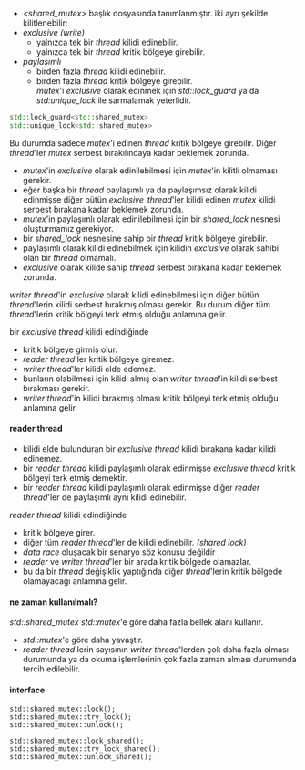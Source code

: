 - _<shared_mutex>_ başlık dosyasında tanımlanmıştır.
iki ayrı şekilde kilitlenebilir: <br>
- _exclusive (write)_<br>
  - yalnızca tek bir _thread_ kilidi edinebilir.<br>
  - yalnızca tek bir _thread_ kritik bölgeye girebilir.<br>
- _paylaşımlı_ <br>
  - birden fazla _thread_ kilidi edinebilir. <br>
  - birden fazla _thread_ kritik bölgeye girebilir.  <br>
_mutex_'i _exclusive_ olarak edinmek için _std::lock_guard_ ya da _std:unique_lock_ ile sarmalamak yeterlidir.

```cpp
std::lock_guard<std::shared_mutex>
std::unique_lock<std::shared_mutex>
```
Bu durumda sadece _mutex_'i edinen _thread_ kritik bölgeye girebilir. Diğer _thread_'ler _mutex_ serbest bırakılıncaya kadar beklemek zorunda. <br>

- _mutex_'in _exclusive_ olarak edinilebilmesi için _mutex_'in kilitli olmaması gerekir.
- eğer başka bir _thread_ paylaşımlı ya da paylaşımsız olarak kilidi edinmişse diğer bütün _exclusive_thread_'ler kilidi edinen _mutex_ kilidi serbest bırakana kadar beklemek zorunda.
- _mutex_'in paylaşımlı olarak edinilebilmesi için bir _shared_lock_ nesnesi oluşturmamız gerekiyor.
- bir _shared_lock_ nesnesine sahip bir _thread_ kritik bölgeye girebilir.
- paylaşımlı olarak kilidi edinebilmek için kilidin _exclusive_ olarak sahibi olan bir _thread_ olmamalı.
- _exclusive_ olarak kilide sahip _thread_ serbest bırakana kadar beklemek zorunda.

_writer thread_'in _exclusive_ olarak kilidi edinebilmesi için diğer bütün _thread_'lerin kilidi serbest bırakmış olması gerekir.
Bu durum diğer tüm _thread_'lerin kritik bölgeyi terk etmiş olduğu anlamına gelir.<br>

bir _exclusive thread_ kilidi edindiğinde
- kritik bölgeye girmiş olur.
- _reader thread_'ler kritik bölgeye giremez.
- _writer thread_'ler kilidi elde edemez.
- bunların olabilmesi için kilidi almış olan _writer thread_'in kilidi serbest bırakması gerekir.
- _writer thread_'in kilidi bırakmış olması kritik bölgeyi terk etmiş olduğu anlamına gelir.

#### reader thread

- kilidi elde bulunduran bir _exclusive thread_ kilidi bırakana kadar kilidi edinemez.
- bir _reader thread_ kilidi paylaşımlı olarak edinmişse _exclusive thread_ kritik bölgeyi terk etmiş demektir.
- bir _reader thread_ kilidi paylaşımlı olarak edinmişse diğer _reader thread_'ler de paylaşımlı aynı kilidi edinebilir.

_reader thread_ kilidi edindiğinde 
- kritik bölgeye girer.
- diğer tüm _reader thread_'ler de kilidi edinebilir. _(shared lock)_
- _data race_ oluşacak bir senaryo söz konusu değildir
- _reader_ ve _writer_ _thread_'ler bir arada kritik bölgede olamazlar.
- bu da bir _thread_ değişiklik yaptığında diğer _thread_'lerin kritik bölgede olamayacağı anlamına gelir.

#### ne zaman kullanılmalı?
_std::shared_mutex_ _std::mutex_'e göre daha fazla bellek alanı kullanır.
- _std::mutex_'e göre daha yavaştır.
- _reader thread_'lerin sayısının _writer thread_'lerden çok daha fazla olması durumunda ya da okuma işlemlerinin çok fazla zaman alması durumunda tercih edilebilir.

#### interface

```
std::shared_mutex::lock();
std::shared_mutex::try_lock();
std::shared_mutex::unlock();

std::shared_mutex::lock_shared();
std::shared_mutex::try_lock_shared();
std::shared_mutex::unlock_shared();
```





